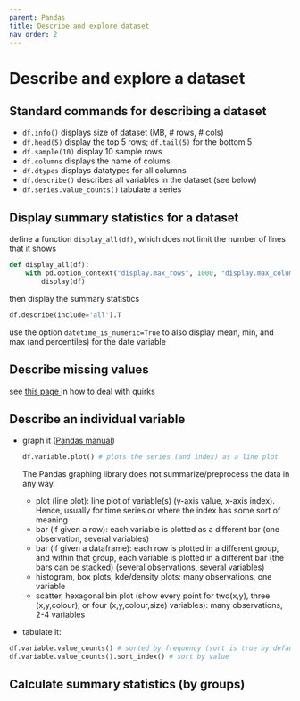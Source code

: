 ```yaml
---
parent: Pandas 
title: Describe and explore dataset 
nav_order: 2 
---
```


# Describe and explore a dataset

## Standard commands for describing a dataset
- ``df.info()`` displays size of dataset (MB, # rows, # cols)
- ``df.head(5)`` display the top 5 rows; ``df.tail(5)`` for the bottom 5
- ``df.sample(10)`` display 10 sample rows
- ``df.columns`` displays the name of colums
- ``df.dtypes`` displays datatypes for all columns
- ``df.describe()`` describes all variables in the dataset (see below)
- ``df.series.value_counts()`` tabulate a series


## Display summary statistics for a dataset
define a function `display_all(df)`, which does not limit the number of lines that it shows
```python
def display_all(df):
    with pd.option_context("display.max_rows", 1000, "display.max_columns", 1000): 
        display(df)
```

then display the summary statistics
```python
df.describe(include='all').T
```

use the option `datetime_is_numeric=True` to also display mean, min, and max (and percentiles) for the date variable

## Describe missing values
see [this page ](1b%20Missing%20values.md) in how to deal with quirks


## Describe an individual variable
- graph it ([Pandas manual](https://pandas.pydata.org/pandas-docs/stable/user_guide/visualization.html#))
	```python
	df.variable.plot() # plots the series (and index) as a line plot
	```
	
	The Pandas graphing library does not summarize/preprocess the data in any way. 
	- plot (line plot): line plot of variable(s) (y-axis value, x-axis index). Hence, usually for time series or where the index has some sort of meaning
	- bar (if given a row): each variable is plotted as a different bar (one observation, several variables)
	- bar (if given a dataframe): each row is plotted in a different group, and within that group, each variable is plotted in a different bar (the bars can be stacked) (several observations, several variables)
	- histogram, box plots, kde/density plots: many observations, one variable
	- scatter, hexagonal bin plot (show every point for two(x,y), three (x,y,colour), or four (x,y,colour,size) variables): many observations, 2-4 variables

- tabulate it: 
```python
df.variable.value_counts() # sorted by frequency (sort is true by default)
df.variable.value_counts().sort_index() # sort by value 
```


## Calculate summary statistics (by groups)
